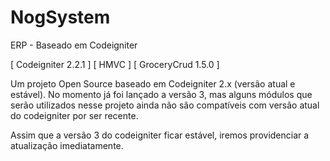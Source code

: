 # NogSystem
ERP - Baseado em Codeigniter

[ Codeigniter 2.2.1 ] [ HMVC ] [ GroceryCrud 1.5.0 ]

Um projeto Open Source baseado em Codeigniter 2.x (versão atual e estável). No momento já foi lançado a versão 3, mas alguns módulos que serão utilizados nesse projeto ainda não são compatíveis com versão atual do codeigniter por ser recente.

Assim que a versão 3 do codeigniter ficar estável, iremos providenciar a atualização imediatamente.
